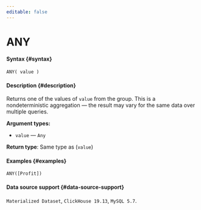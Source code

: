 ```yaml
---
editable: false
---
```


# ANY



#### Syntax {#syntax}


```
ANY( value )
```

#### Description {#description}
Returns one of the values of `value` from the group. This is a nondeterministic aggregation — the result may vary for the same data over multiple queries.

**Argument types:**
- `value` — `Any`


**Return type**: Same type as (`value`)

#### Examples {#examples}

```
ANY([Profit])
```


#### Data source support {#data-source-support}

`Materialized Dataset`, `ClickHouse 19.13`, `MySQL 5.7`.
